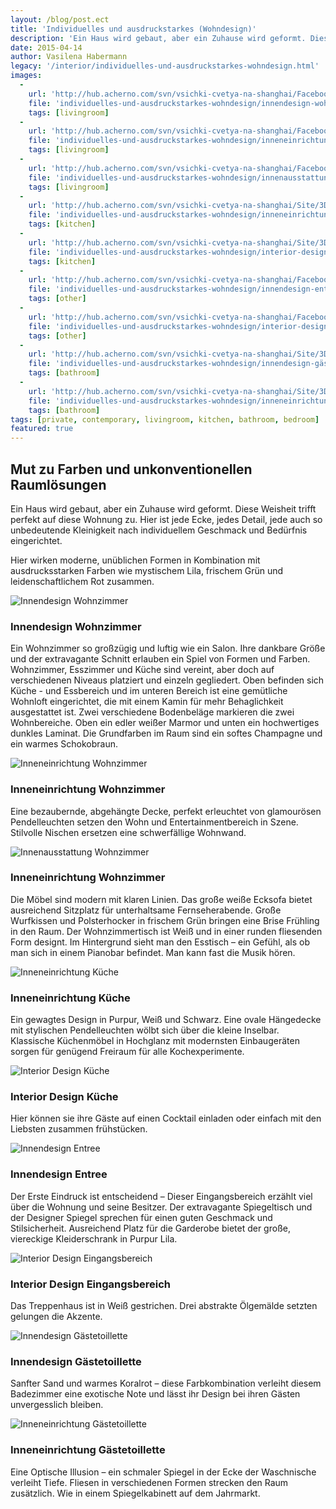 ```yaml
---
layout: /blog/post.ect
title: 'Individuelles und ausdruckstarkes (Wohndesign)'
description: 'Ein Haus wird gebaut, aber ein Zuhause wird geformt. Diese Weisheit trifft perfekt auf diese Wohnung zu. Hier ist jede Ecke, jedes Detail, jede auch so unbedeutende Kleinigkeit nach individuellem Geschmack und Bedürfnis eingerichtet. '
date: 2015-04-14
author: Vasilena Habermann
legacy: '/interior/individuelles-und-ausdruckstarkes-wohndesign.html'
images:
  -
    url: 'http://hub.acherno.com/svn/vsichki-cvetya-na-shanghai/Facebook/2.23-h_f.jpg'
    file: 'individuelles-und-ausdruckstarkes-wohndesign/innendesign-wohnzimmer.jpg'
    tags: [livingroom]
  -
    url: 'http://hub.acherno.com/svn/vsichki-cvetya-na-shanghai/Facebook/2.21-h_f.jpg'
    file: 'individuelles-und-ausdruckstarkes-wohndesign/inneneinrichtung-wohnzimmer.jpg'
    tags: [livingroom]
  -
    url: 'http://hub.acherno.com/svn/vsichki-cvetya-na-shanghai/Facebook/2.22-h_f.jpg'
    file: 'individuelles-und-ausdruckstarkes-wohndesign/innenausstattung-wohnzimmer.jpg'
    tags: [livingroom]
  -
    url: 'http://hub.acherno.com/svn/vsichki-cvetya-na-shanghai/Site/3D/2.05-h_F.jpg'
    file: 'individuelles-und-ausdruckstarkes-wohndesign/inneneinrichtung-küche.jpg'
    tags: [kitchen]
  -
    url: 'http://hub.acherno.com/svn/vsichki-cvetya-na-shanghai/Site/3D/2.04-h_F.jpg'
    file: 'individuelles-und-ausdruckstarkes-wohndesign/interior-design-küche.jpg'
    tags: [kitchen]
  -
    url: 'http://hub.acherno.com/svn/vsichki-cvetya-na-shanghai/Facebook/1.06-stairs_f.jpg'
    file: 'individuelles-und-ausdruckstarkes-wohndesign/innendesign-entree.jpg'
    tags: [other]
  -
    url: 'http://hub.acherno.com/svn/vsichki-cvetya-na-shanghai/Facebook/1.07-stairs_f.jpg'
    file: 'individuelles-und-ausdruckstarkes-wohndesign/interior-design-eingangsbereich.jpg'
    tags: [other]
  -
    url: 'http://hub.acherno.com/svn/vsichki-cvetya-na-shanghai/Site/3D/3.02-t_F.jpg'
    file: 'individuelles-und-ausdruckstarkes-wohndesign/innendesign-gästetoillette.jpg'
    tags: [bathroom]
  -
    url: 'http://hub.acherno.com/svn/vsichki-cvetya-na-shanghai/Site/3D/3.01-t_F.jpg'
    file: 'individuelles-und-ausdruckstarkes-wohndesign/inneneinrichtung-gästetoillette.jpg'
    tags: [bathroom]
tags: [private, contemporary, livingroom, kitchen, bathroom, bedroom]
featured: true
---
```

## Mut zu Farben und **unkonventionellen Raumlösungen**
Ein Haus wird gebaut, aber ein Zuhause wird geformt. Diese Weisheit trifft perfekt auf diese Wohnung zu. Hier ist jede Ecke, jedes Detail, jede auch so unbedeutende Kleinigkeit nach individuellem Geschmack und Bedürfnis eingerichtet.

Hier wirken moderne, unüblichen Formen in Kombination mit ausdrucksstarken Farben wie mystischem Lila, frischem Grün und leidenschaftlichem Rot zusammen.

![Innendesign Wohnzimmer](individuelles-und-ausdruckstarkes-wohndesign/innendesign-wohnzimmer.jpg)
### Innendesign **Wohnzimmer**

Ein Wohnzimmer so großzügig und luftig wie ein Salon. Ihre dankbare Größe und der extravagante Schnitt erlauben ein Spiel von Formen und Farben. Wohnzimmer, Esszimmer und Küche sind vereint, aber doch auf verschiedenen Niveaus platziert und einzeln gegliedert. Oben befinden sich Küche - und Essbereich und im unteren Bereich ist eine gemütliche Wohnloft eingerichtet, die mit einem Kamin für mehr Behaglichkeit ausgestattet ist. Zwei verschiedene Bodenbeläge markieren die zwei Wohnbereiche. Oben ein edler weißer Marmor und unten ein hochwertiges dunkles Laminat. Die Grundfarben im Raum sind ein softes Champagne und ein warmes Schokobraun.

![Inneneinrichtung Wohnzimmer](individuelles-und-ausdruckstarkes-wohndesign/inneneinrichtung-wohnzimmer.jpg)
### Inneneinrichtung **Wohnzimmer**

Eine bezaubernde, abgehängte Decke, perfekt erleuchtet von glamourösen Pendelleuchten setzen den Wohn und Entertainmentbereich in Szene. Stilvolle Nischen ersetzen eine schwerfällige Wohnwand.

![Innenausstattung Wohnzimmer](individuelles-und-ausdruckstarkes-wohndesign/innenausstattung-wohnzimmer.jpg)
### Inneneinrichtung **Wohnzimmer**

Die Möbel sind modern mit klaren Linien. Das große weiße Ecksofa bietet ausreichend Sitzplatz für unterhaltsame Fernseherabende. Große Wurfkissen und Polsterhocker in frischem Grün bringen eine Brise Frühling in den Raum. Der Wohnzimmertisch ist Weiß und in einer runden fliesenden  Form  designt. Im Hintergrund sieht man den Esstisch – ein Gefühl, als ob man sich in einem Pianobar befindet. Man kann fast die Musik hören.

![Inneneinrichtung Küche](individuelles-und-ausdruckstarkes-wohndesign/inneneinrichtung-küche.jpg)
### Inneneinrichtung **Küche**

Ein gewagtes Design in Purpur, Weiß und Schwarz. Eine ovale Hängedecke mit stylischen Pendelleuchten wölbt sich über die kleine Inselbar. Klassische Küchenmöbel in Hochglanz mit modernsten Einbaugeräten sorgen für genügend Freiraum für alle Kochexperimente.

![Interior Design Küche](individuelles-und-ausdruckstarkes-wohndesign/interior-design-küche.jpg)
### Interior Design **Küche**

Hier können sie ihre Gäste auf einen Cocktail einladen oder einfach mit den Liebsten zusammen frühstücken. 

![Innendesign Entree](individuelles-und-ausdruckstarkes-wohndesign/innendesign-entree.jpg)
### Innendesign **Entree**

Der Erste Eindruck ist entscheidend – Dieser Eingangsbereich erzählt viel über die Wohnung und seine Besitzer. Der extravagante Spiegeltisch und der Designer Spiegel sprechen für einen guten Geschmack und Stilsicherheit. Ausreichend Platz für die Garderobe bietet der große, viereckige Kleiderschrank in Purpur Lila.

![Interior Design Eingangsbereich](individuelles-und-ausdruckstarkes-wohndesign/interior-design-Eingangsbereich.jpg)
### Interior Design **Eingangsbereich**

Das Treppenhaus ist in Weiß gestrichen. Drei abstrakte Ölgemälde setzten gelungen die Akzente.

![Innendesign Gästetoillette](individuelles-und-ausdruckstarkes-wohndesign/innendesign-gästetoillette.jpg)
### Innendesign **Gästetoillette**

Sanfter Sand und warmes Koralrot – diese Farbkombination verleiht diesem Badezimmer eine exotische Note und lässt ihr Design bei ihren Gästen unvergesslich bleiben.

![Inneneinrichtung Gästetoillette](individuelles-und-ausdruckstarkes-wohndesign/inneneinrichtung-gästetoillette.jpg)
### Inneneinrichtung **Gästetoillette**

Eine Optische Illusion – ein schmaler Spiegel in der Ecke der Waschnische verleiht Tiefe. Fliesen in verschiedenen Formen strecken den Raum zusätzlich. Wie in einem Spiegelkabinett auf dem Jahrmarkt.
